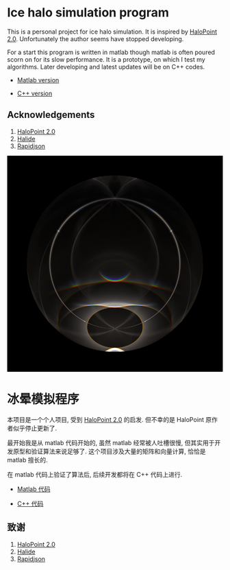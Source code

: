 # Ice halo simulation program

This is a personal project for ice halo simulation. It is inspired by
[HaloPoint 2.0](https://www.ursa.fi/blogi/ice-crystal-halos/author/moriikon/). Unfortunately
the author seems have stopped developing.

For a start this program is written in matlab though matlab is often poured scorn on for its
slow performance. It is a prototype, on which I test my algorithms. Later developing and
latest updates will be on C++ codes.

* [Matlab version](matlab)

* [C++ version](cpp)

## Acknowledgements

1. [HaloPoint 2.0](https://www.ursa.fi/blogi/ice-crystal-halos/author/moriikon/)
2. [Halide](http://halide-lang.org/)
3. [Rapidjson](http://rapidjson.org/index.html)

<img src="matlab/figs/sim04E_52M.jpg" width="600">


# 冰晕模拟程序

本项目是一个个人项目, 受到 [HaloPoint 2.0](https://www.ursa.fi/blogi/ice-crystal-halos/author/moriikon/) 的启发.
但不幸的是 HaloPoint 原作者似乎停止更新了.

最开始我是从 matlab 代码开始的, 虽然 matlab 经常被人吐槽很慢, 但其实用于开发原型和验证算法来说足够了.
这个项目涉及大量的矩阵和向量计算, 恰恰是 matlab 擅长的.

在 matlab 代码上验证了算法后, 后续开发都将在 C++ 代码上进行.

* [Matlab 代码](matlab)

* [C++ 代码](cpp/README_zh.md)

## 致谢

1. [HaloPoint 2.0](https://www.ursa.fi/blogi/ice-crystal-halos/author/moriikon/)
2. [Halide](http://halide-lang.org/)
3. [Rapidjson](http://rapidjson.org/index.html)

